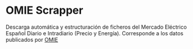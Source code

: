 # OMIE Scrapper 

Descarga automática y estructuración de ficheros del Mercado Eléctrico Español Diario e Intradiario (Precio y Energía). Corresponde a los datos publicados por [OMIE](http://www.omie.es/inicio)
